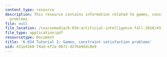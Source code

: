 ```yaml
---
content_type: resource
description: This resource contains information related to games, constraint satisfaction
  problems.
file: null
file_location: /coursemedia/6-034-artificial-intelligence-fall-2010/431e41b074adef2a0b72d270a9ddc8e9_MIT6_034F10_tutor02.pdf
file_type: application/pdf
resourcetype: Document
title: '6.034 Tutorial 2: Games, constraint satisfaction problems'
uid: 431e41b0-74ad-ef2a-0b72-d270a9ddc8e9
---
```

